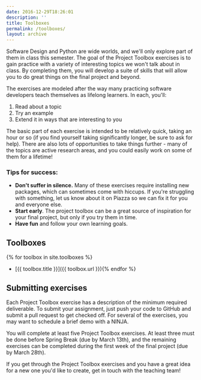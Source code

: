 ```yaml
---
date: 2016-12-29T18:26:01
description: ''
title: Toolboxes
permalink: /toolboxes/
layout: archive
---
```


Software Design and Python are wide worlds, and we'll only explore part of
them in class this semester. The goal of the Project Toolbox exercises is to
gain practice with a variety of interesting topics we won't talk about in
class. By completing them, you will develop a suite of skills that will allow
you to do great things on the final project and beyond.

The exercises are modeled after the way many practicing software developers
teach themselves as lifelong learners. In each, you'll:

  1. Read about a topic
  2. Try an example
  3. Extend it in ways that are interesting to you

The basic part of each exercise is intended to be relatively quick, taking an
hour or so (if you find yourself taking significantly longer, be sure to ask
for help). There are also lots of opportunities to take things further - many
of the topics are active research areas, and you could easily work on some of
them for a lifetime!


### Tips for success:

  * **Don't suffer in silence.** Many of these exercises require installing new packages, which can sometimes come with hiccups. If you're struggling with something, let us know about it on Piazza so we can fix it for you and everyone else.
  * **Start early**. The project toolbox can be a great source of inspiration for your final project, but only if you try them in time.
  * **Have fun** and follow your own learning goals.


## Toolboxes

{% for toolbox in site.toolboxes %}
* [{{ toolbox.title }}]({{ toolbox.url }}){% endfor %}


## Submitting exercises

Each Project Toolbox exercise has a description of the minimum required
deliverable. To submit your assignment, just push your code to GitHub and
submit a pull request to get checked off. For several of the exercises, you
may want to schedule a brief demo with a NINJA.

You will complete at least five Project Toolbox exercises. At least three must
be done before Spring Break (due by March 13th), and the remaining exercises
can be completed during the first week of the final project (due by March
28th).

If you get through the Project Toolbox exercises and you have a great idea for
a new one you'd like to create, get in touch with the teaching team!
